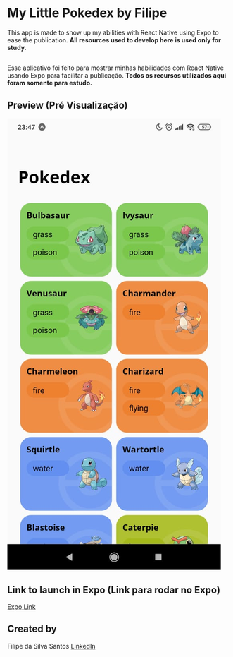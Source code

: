 # My Little Pokedex by Filipe

This app is made to show up my abilities with React Native using Expo to ease the publication. **All resources used to develop here is used only for study.**

##

Esse aplicativo foi feito para mostrar minhas habilidades com React Native usando Expo para facilitar a publicação. **Todos os recursos utilizados aqui foram somente para estudo.**

## Preview (Pré Visualização)

![mylittlepokedexintro](https://github.com/FilipeSsant/mylittlepokedex/blob/master/assets/preview/intro.jpeg?raw=true)

## Link to launch in Expo (Link para rodar no Expo)

[Expo Link](https://expo.io/@filipessant/my-little-pokedex)

## Created by

Filipe da Silva Santos [LinkedIn](https://www.linkedin.com/in/filipe-da-silva-santos/)

